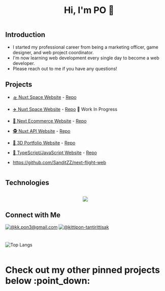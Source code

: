 <div id="user-content-toc">
  <ul align="center">
    <summary><h1 style="display: inline-block">Hi, I'm PO 👋</h1></summary>
  </ul>
</div>

## Introduction
- I started my professional career from being a marketing officer, game designer, and web project coordinator.
- I'm now learning web development every single day to become a web developer.
- Please reach out to me if you have any questions!

## Projects
- [🛸 Nuxt Space Website](https://nuxt-space-web.vercel.app/) - [Repo](https://github.com/SanditZZ/nuxt-space-web)
- [✈️ Nuxt Space Website](https://next-flight-web.vercel.app/) - [Repo](https://github.com/SanditZZ/next-flight-web) 🚧 Work In Progress
- [🛒 Next Ecommerce Website](https://next-ecommerce-sanditzz.vercel.app/) - [Repo](https://github.com/SanditZZ/next-ecommerce)
- [🕵️ Nuxt API Website](https://nuxt3-web.netlify.app/) - [Repo](https://github.com/SanditZZ/nuxt-web)
- [🐐 3D Portfolio Website](https://sanditzz.github.io/3d-portfolio-po/) - [Repo](https://github.com/SanditZZ/3d-portfolio-po)
- [🍦 TypeScript/JavaScript Website](https://sanditzz.github.io/javascript) - [Repo](https://github.com/SanditZZ/javascript)

- https://github.com/SanditZZ/next-flight-web

<h2 style="display: inline-block">Technologies</h2>
  <p align="center">
  <a href="https://skillicons.dev">
    <img src="https://skillicons.dev/icons?i=git,html,css,js,ts,react,vue,next,nuxt,tailwind,mysql,figma,vscode,github,pr,ps,unity&perline=15" />
  </a>
  </p>

## Connect with Me
[![@kk.pon3@gmail.com](https://img.icons8.com/fluency/64/000000/apple-mail.png)](mailto:kk.pon3@gmail.com)
[![@kittipon-tantirittisak](https://img.icons8.com/fluency/64/000000/linkedin.png "@kittipon-tantirittisak")](https://www.linkedin.com/in/kittipon-tantirittisak/)

#
<!-- ![Github stats](https://github-readme-stats.vercel.app/api?username=sanditzz&hide=stars,prs&theme=algolia)
<br><br> -->
![Top Langs](https://github-readme-stats.vercel.app/api/top-langs/?username=sanditzz&layout=compact&theme=algolia)

<h1 style="display: inline-block"> Check out my other pinned projects below :point_down:</h1>
